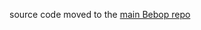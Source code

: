 source code moved to the [main Bebop repo](https://github.com/RainwayApp/bebop/tree/master/vscode-bebop)
